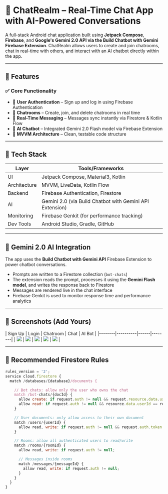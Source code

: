 # 💬 ChatRealm – Real-Time Chat App with AI-Powered Conversations

A full-stack Android chat application built using **Jetpack Compose**, **Firebase**, and **Google's Gemini 2.0 API via the Build Chatbot with Gemini Firebase Extension**. ChatRealm allows users to create and join chatrooms, chat in real-time with others, and interact with an AI chatbot directly within the app.

---

## 🚀 Features

### ✅ Core Functionality
- 🔐 **User Authentication** – Sign up and log in using Firebase Authentication
- 💬 **Chatrooms** – Create, join, and delete chatrooms in real time
- 📡 **Real-Time Messaging** – Messages sync instantly via Firestore & Kotlin Flow
- 🤖 **AI Chatbot** – Integrated Gemini 2.0 Flash model via Firebase Extension
- 🧠 **MVVM Architecture** – Clean, testable code structure

---

## 🧠 Tech Stack

| Layer        | Tools/Frameworks                             |
|-------------|----------------------------------------------|
| UI          | Jetpack Compose, Material3, Kotlin           |
| Architecture| MVVM, LiveData, Kotlin Flow                  |
| Backend     | Firebase Authentication, Firestore           |
| AI          | Gemini 2.0 (via Build Chatbot with Gemini API Extension) |
| Monitoring  | Firebase Genkit (for performance tracking)   |
| Dev Tools   | Android Studio, Gradle, GitHub               |

---

## 🤖 Gemini 2.0 AI Integration

The app uses the **Build Chatbot with Gemini API** Firebase Extension to power chatbot conversations.

- Prompts are written to a Firestore collection (`bot-chats`)
- The extension reads the prompt, processes it using the **Gemini Flash model**, and writes the response back to Firestore
- Messages are rendered live in the chat interface
- Firebase Genkit is used to monitor response time and performance analytics

---

## 📸 Screenshots (Add Yours)

| Sign Up | Login | Chatroom | Chat | AI Bot |
|--------|----------|------|--------|
| ![](screenshots/signup.png) | ![](screenshots/login.png) | ![](screenshots/rooms.png) | ![](screenshots/chat.png) | ![](screenshots/bot.png) |

---

## 🔐 Recommended Firestore Rules

```js
rules_version = '2';
service cloud.firestore {
  match /databases/{database}/documents {

    // Bot chats: allow only the user who owns the chat
    match /bot-chats/{docId} {
      allow create: if request.auth != null && request.resource.data.userId == request.auth.uid;
      allow read: if request.auth != null && resource.data.userId == request.auth.uid;
    }

    // User documents: only allow access to their own document
    match /users/{userId} {
      allow read, write: if request.auth != null && request.auth.token.email == userId;
    }

    // Rooms: allow all authenticated users to read/write
    match /rooms/{roomId} {
      allow read, write: if request.auth != null;

      // Messages inside rooms
      match /messages/{messageId} {
        allow read, write: if request.auth != null;
      }
    }
  }
}